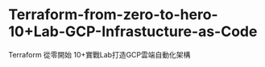 # Terraform-from-zero-to-hero-10+Lab-GCP-Infrastucture-as-Code

Terraform 從零開始 10+實戰Lab打造GCP雲端自動化架構

